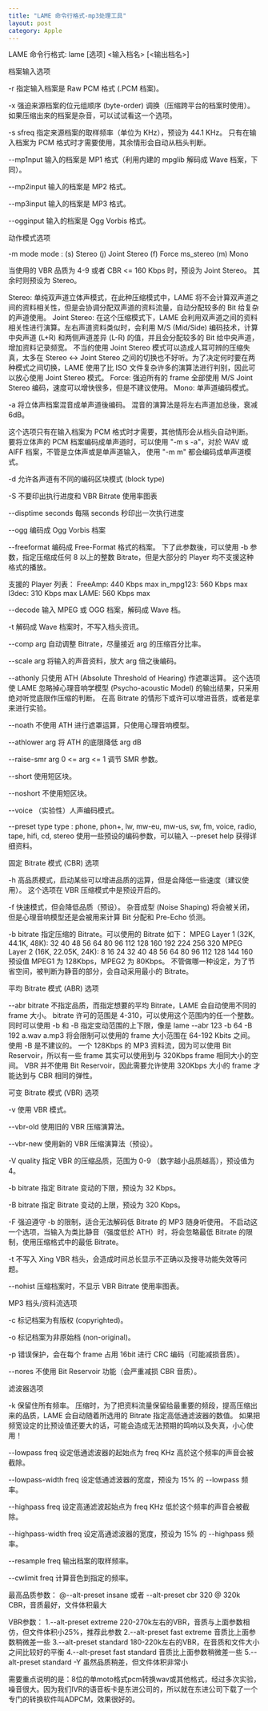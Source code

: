 ```yaml
---
title: "LAME 命令行格式-mp3处理工具"
layout: post
category: Apple
---
```


LAME 命令行格式: lame [选项] <输入档名> [<输出档名>] 

档案输入选项 

-r 
指定输入档案是 Raw PCM 格式 (.PCM 档案)。 

-x 
强迫来源档案的位元组顺序 (byte-order) 调换（压缩跨平台的档案时使用）。 
如果压缩出来的档案是杂音，可以试试看这一个选项。 

-s sfreq 
指定来源档案的取样频率（单位为 KHz），预设为 44.1 KHz。 
只有在输入档案为 PCM 格式时才需要使用，其余情形会自动从档头判断。 

--mp1nput 
输入的档案是 MP1 格式（利用内建的 mpglib 解码成 Wave 档案，下同）。 

--mp2input 
输入的档案是 MP2 格式。 

--mp3input 
输入的档案是 MP3 格式。 

--ogginput 
输入的档案是 Ogg Vorbis 格式。 

动作模式选项 

-m mode 
mode : (s) Stereo (j) Joint Stereo (f) Force ms_stereo (m) Mono 

当使用的 VBR 品质为 4-9 或者 CBR <= 160 Kbps 时，预设为 Joint Stereo。 
其余时则预设为 Stereo。 

Stereo: 单纯双声道立体声模式，在此种压缩模式中，LAME 将不会计算双声道之间的资料相关性，但是会协调分配双声道的资料流量，自动分配较多的 Bit 给复杂的声道使用。 
Joint Stereo: 在这个压缩模式下，LAME 会利用双声道之间的资料相关性进行演算。左右声道资料类似时，会利用 M/S (Mid/Side) 编码技术，计算中央声道 (L+R) 和两侧声道差异 (L-R) 的值，并且会分配较多的 Bit 给中央声道，增加资料记录频宽。 
不当的使用 Joint Stereo 模式可以造成人耳可辨的压缩失真，太多在 Stereo <-> Joint Stereo 之间的切换也不好听。为了决定何时要在两种模式之间切换，LAME 使用了比 ISO 文件复杂许多的演算法进行判别，因此可以放心使用 Joint Stereo 模式。 
Force: 强迫所有的 frame 全部使用 M/S Joint Stereo 编码，速度可以增快很多，但是不建议使用。 
Mono: 单声道编码模式。 

-a 
将立体声档案混音成单声道後编码。 
混音的演算法是将左右声道加总後，衰减 6dB。 

这个选项只有在输入档案为 PCM 格式时才需要，其他情形会从档头自动判断。 
要将立体声的 PCM 档案编码成单声道时，可以使用 "-m s -a"，对於 WAV 或 AIFF 档案，不管是立体声或是单声道输入， 使用 "-m m" 都会编码成单声道模式。 

-d 
允许各声道有不同的编码区块模式 (block type) 

-S 
不要印出执行进度和 VBR Bitrate 使用率图表 

--disptime seconds 
每隔 seconds 秒印出一次执行进度 

--ogg 
编码成 Ogg Vorbis 档案 

--freeformat 
编码成 Free-Format 格式的档案。 
下了此参数後，可以使用 -b 参数，指定压缩成任何 8 以上的整数 Bitrate，但是大部分的 Player 均不支援这种格式的播放。 

支援的 Player 列表： 
FreeAmp: 440 Kbps max 
in_mpg123: 560 Kbps max 
l3dec: 310 Kbps max 
LAME: 560 Kbps max 

--decode 
输入 MPEG 或 OGG 档案，解码成 Wave 档。 

-t 
解码成 Wave 档案时，不写入档头资讯。 

--comp arg 
自动调整 Bitrate，尽量接近 arg 的压缩百分比率。 

--scale arg 
将输入的声音资料，放大 arg 倍之後编码。 

--athonly 
只使用 ATH (Absolute Threshold of Hearing) 作遮罩运算。 
这个选项使 LAME 忽略掉心理音响学模型 (Psycho-acoustic Model) 的输出结果，只采用绝对听觉底限作压缩的判断。 
在高 Bitrate 的情形下或许可以增进音质，或者是拿来进行实验。 

--noath 
不使用 ATH 进行遮罩运算，只使用心理音响模型。 

--athlower arg 
将 ATH 的底限降低 arg dB 

--raise-smr arg 
0 <= arg <= 1 
调节 SMR 参数。 

--short 
使用短区块。 

--noshort 
不使用短区块。 

--voice 
（实验性）人声编码模式。 

--preset type 
type : phone, phon+, lw, mw-eu, mw-us, sw, fm, voice, radio, tape, hifi, cd, stereo 
使用一些预设的编码参数，可以输入 --preset help 获得详细资料。 

固定 Bitrate 模式 (CBR) 选项 

-h 
高品质模式，启动某些可以增进品质的运算，但是会降低一些速度（建议使用）。 
这个选项在 VBR 压缩模式中是预设开启的。 

-f 
快速模式，但会降低品质（预设）。 
杂音成型 (Noise Shaping) 将会被关闭，但是心理音响模型还是会被用来计算 Bit 分配和 Pre-Echo 侦测。 

-b bitrate 
指定压缩的 Bitrate。可以使用的 Bitrate 如下： 
MPEG Layer 1 (32K, 44.1K, 48K): 32 40 48 56 64 80 96 112 128 160 192 224 256 320 
MPEG Layer 2 (16K, 22.05K, 24K): 8 16 24 32 40 48 56 64 80 96 112 128 144 160 
预设值 MPEG1 为 128Kbps，MPEG2 为 80Kbps。 
不管做哪一种设定，为了节省空间，被判断为静音的部分，会自动采用最小的 Bitrate。 

平均 Bitrate 模式 (ABR) 选项 

--abr bitrate 
不指定品质，而指定想要的平均 Bitrate，LAME 会自动使用不同的 frame 大小。 bitrate 许可的范围是 4-310，可以使用这个范围内的任一个整数。 
同时可以使用 -b 和 -B 指定变动范围的上下限，像是 lame --abr 123 -b 64 -B 192 a.wav a.mp3 将会限制可以使用的 frame 大小范围在 64-192 Kbits 之间。 
使用 -B 是不建议的。 一个 128Kbps 的 MP3 资料流，因为可以使用 Bit Reservoir，所以有一些 frame 其实可以使用到与 320Kbps frame 相同大小的空间。 VBR 并不使用 Bit Reservoir，因此需要允许使用 320Kbps 大小的 frame 才能达到与 CBR 相同的弹性。 

可变 Bitrate 模式 (VBR) 选项 

-v 
使用 VBR 模式。 

--vbr-old 
使用旧的 VBR 压缩演算法。 

--vbr-new 
使用新的 VBR 压缩演算法（预设）。 

-V quality 
指定 VBR 的压缩品质，范围为 0-9 （数字越小品质越高），预设值为 4。 

-b bitrate 
指定 Bitrate 变动的下限，预设为 32 Kbps。 

-B bitrate 
指定 Bitrate 变动的上限，预设为 320 Kbps。 

-F 
强迫遵守 -b 的限制，适合无法解码低 Bitrate 的 MP3 随身听使用。 
不启动这一个选项，当输入为类比静音（强度低於 ATH）时，将会忽略最低 Bitrate 的限制，使用压缩格式中的最低 Bitrate。 

-t 
不写入 Xing VBR 档头，会造成时间总长显示不正确以及搜寻功能失效等问题。 

--nohist 
压缩档案时，不显示 VBR Bitrate 使用率图表。 

MP3 档头/资料流选项 

-c 
标记档案为有版权 (copyrighted)。 

-o 
标记档案为非原始档 (non-original)。 

-p 
错误保护，会在每个 frame 占用 16bit 进行 CRC 编码（可能减损音质）。 

--nores 
不使用 Bit Reservoir 功能（会严重减损 CBR 音质）。 

滤波器选项 

-k 
保留住所有频率。 
压缩时，为了把资料流量保留给最重要的频段，提高压缩出来的品质，LAME 会自动随着所选用的 Bitrate 指定高低通滤波器的数值。 如果把频宽设定的比预设值还要大的话，可能会造成无法预期的鸣响以及失真，小心使用！ 

--lowpass freq 
设定低通滤波器的起始点为 freq KHz 
高於这个频率的声音会被截除。 

--lowpass-width freq 
设定低通滤波器的宽度，预设为 15% 的 --lowpass 频率。 

--highpass freq 
设定高通滤波起始点为 freq KHz 
低於这个频率的声音会被截除。 

--highpass-width freq 
设定高通滤波器的宽度，预设为 15% 的 --highpass 频率。 

--resample freq 
输出档案的取样频率。 

--cwlimit freq 
计算音色到指定的频率。

最高品质参数：
@--alt-preset insane 或者 --alt-preset cbr 320 @
320k CBR，音质最好，文件体积最大 

VBR参数： 
1.--alt-preset extreme 
220-270k左右的VBR，音质与上面参数相仿，但文件体积小25%，推荐此参数 
2.--alt-preset fast extreme 
音质比上面参数稍微差一些 
3.--alt-preset standard 
180-220k左右的VBR，在音质和文件大小之间比较好的平衡 
4.--alt-preset fast standard 
音质比上面参数稍微差一些 
5.--alt-preset standard -Y 
虽然品质稍差，但文件体积非常小 

 
需要重点说明的是：8位的单moto格式pcm转换wav或其他格式，经过多次实验，噪音很大。因为我们IVR的语音板卡是东进公司的，所以就在东进公司下载了一个专门的转换软件叫ADPCM，效果很好的。